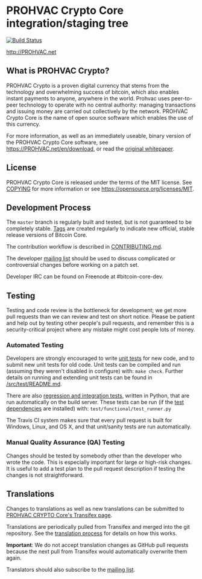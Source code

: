 PROHVAC Crypto Core integration/staging tree
=====================================

[![Build Status](https://travis-ci.org/bitcoin/bitcoin.svg?branch=master)](https://travis-ci.org/bitcoin/bitcoin)

http://PROHVAC.net

What is PROHVAC Crypto?
----------------

PROHVAC Crypto is a proven digital currency that stems from the technology and overwhelming success of bitcoin, which also enables instant payments to
anyone, anywhere in the world. Prohvac uses peer-to-peer technology to operate
with no central authority: managing transactions and issuing money are carried
out collectively by the network. PROHVAC Crypto Core is the name of open source
software which enables the use of this currency.

For more information, as well as an immediately useable, binary version of
the PROHVAC Crypto Core software, see https://PROHVAC.net/en/download, or read the
[original whitepaper](https://PROHVAC.net/PROHVAC.pdf).

License
-------

PROHVAC Crypto Core is released under the terms of the MIT license. See [COPYING](COPYING) for more
information or see https://opensource.org/licenses/MIT.

Development Process
-------------------

The `master` branch is regularly built and tested, but is not guaranteed to be
completely stable. [Tags](https://github.com/prohvac/prohvac/tags) are created
regularly to indicate new official, stable release versions of Bitcoin Core.

The contribution workflow is described in [CONTRIBUTING.md](CONTRIBUTING.md).

The developer [mailing list](https://lists.linuxfoundation.org/mailman/listinfo/bitcoin-dev)
should be used to discuss complicated or controversial changes before working
on a patch set.

Developer IRC can be found on Freenode at #bitcoin-core-dev.

Testing
-------

Testing and code review is the bottleneck for development; we get more pull
requests than we can review and test on short notice. Please be patient and help out by testing
other people's pull requests, and remember this is a security-critical project where any mistake might cost people
lots of money.

### Automated Testing

Developers are strongly encouraged to write [unit tests](src/test/README.md) for new code, and to
submit new unit tests for old code. Unit tests can be compiled and run
(assuming they weren't disabled in configure) with: `make check`. Further details on running
and extending unit tests can be found in [/src/test/README.md](/src/test/README.md).

There are also [regression and integration tests](/test), written
in Python, that are run automatically on the build server.
These tests can be run (if the [test dependencies](/test) are installed) with: `test/functional/test_runner.py`

The Travis CI system makes sure that every pull request is built for Windows, Linux, and OS X, and that unit/sanity tests are run automatically.

### Manual Quality Assurance (QA) Testing

Changes should be tested by somebody other than the developer who wrote the
code. This is especially important for large or high-risk changes. It is useful
to add a test plan to the pull request description if testing the changes is
not straightforward.

Translations
------------

Changes to translations as well as new translations can be submitted to
[PROHVAC CRYPTO Core's Transifex page](https://www.transifex.com/projects/p/bitcoin/).

Translations are periodically pulled from Transifex and merged into the git repository. See the
[translation process](doc/translation_process.md) for details on how this works.

**Important**: We do not accept translation changes as GitHub pull requests because the next
pull from Transifex would automatically overwrite them again.
 
Translators should also subscribe to the [mailing list](https://groups.google.com/forum/#!forum/bitcoin-translators).
